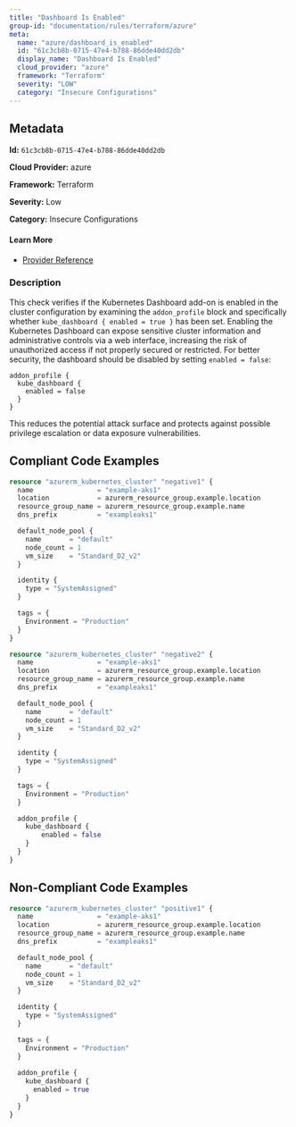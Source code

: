 ```yaml
---
title: "Dashboard Is Enabled"
group-id: "documentation/rules/terraform/azure"
meta:
  name: "azure/dashboard_is_enabled"
  id: "61c3cb8b-0715-47e4-b788-86dde40dd2db"
  display_name: "Dashboard Is Enabled"
  cloud_provider: "azure"
  framework: "Terraform"
  severity: "LOW"
  category: "Insecure Configurations"
---
```

## Metadata

**Id:** `61c3cb8b-0715-47e4-b788-86dde40dd2db`

**Cloud Provider:** azure

**Framework:** Terraform

**Severity:** Low

**Category:** Insecure Configurations

#### Learn More

 - [Provider Reference](https://registry.terraform.io/providers/hashicorp/azurerm/latest/docs/resources/kubernetes_cluster)

### Description

 This check verifies if the Kubernetes Dashboard add-on is enabled in the cluster configuration by examining the `addon_profile` block and specifically whether `kube_dashboard { enabled = true }` has been set. Enabling the Kubernetes Dashboard can expose sensitive cluster information and administrative controls via a web interface, increasing the risk of unauthorized access if not properly secured or restricted. For better security, the dashboard should be disabled by setting `enabled = false`:

```
addon_profile {
  kube_dashboard {
    enabled = false
  }
}
```
This reduces the potential attack surface and protects against possible privilege escalation or data exposure vulnerabilities.


## Compliant Code Examples
```terraform
resource "azurerm_kubernetes_cluster" "negative1" {
  name                = "example-aks1"
  location            = azurerm_resource_group.example.location
  resource_group_name = azurerm_resource_group.example.name
  dns_prefix          = "exampleaks1"

  default_node_pool {
    name       = "default"
    node_count = 1
    vm_size    = "Standard_D2_v2"
  }

  identity {
    type = "SystemAssigned"
  }

  tags = {
    Environment = "Production"
  }
}

resource "azurerm_kubernetes_cluster" "negative2" {
  name                = "example-aks1"
  location            = azurerm_resource_group.example.location
  resource_group_name = azurerm_resource_group.example.name
  dns_prefix          = "exampleaks1"

  default_node_pool {
    name       = "default"
    node_count = 1
    vm_size    = "Standard_D2_v2"
  }

  identity {
    type = "SystemAssigned"
  }

  tags = {
    Environment = "Production"
  }

  addon_profile {
    kube_dashboard {
        enabled = false
    }
  }
}
```
## Non-Compliant Code Examples
```terraform
resource "azurerm_kubernetes_cluster" "positive1" {
  name                = "example-aks1"
  location            = azurerm_resource_group.example.location
  resource_group_name = azurerm_resource_group.example.name
  dns_prefix          = "exampleaks1"

  default_node_pool {
    name       = "default"
    node_count = 1
    vm_size    = "Standard_D2_v2"
  }

  identity {
    type = "SystemAssigned"
  }

  tags = {
    Environment = "Production"
  }
  
  addon_profile {
    kube_dashboard {
      enabled = true
    }
  }
}
```